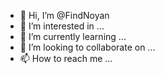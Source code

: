 - 👋 Hi, I’m @FindNoyan
- 👀 I’m interested in ...
- 🌱 I’m currently learning ...
- 💞️ I’m looking to collaborate on ...
- 📫 How to reach me ...

<!---
FindNoyan/FindNoyan is a ✨ special ✨ repository because its `README.md` (this file) appears on your GitHub profile.
You can click the Preview link to take a look at your changes.
--->
